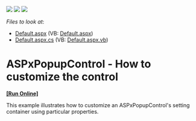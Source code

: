<!-- default badges list -->
![](https://img.shields.io/endpoint?url=https://codecentral.devexpress.com/api/v1/VersionRange/128555234/11.1.8%2B)
[![](https://img.shields.io/badge/Open_in_DevExpress_Support_Center-FF7200?style=flat-square&logo=DevExpress&logoColor=white)](https://supportcenter.devexpress.com/ticket/details/E3613)
[![](https://img.shields.io/badge/📖_How_to_use_DevExpress_Examples-e9f6fc?style=flat-square)](https://docs.devexpress.com/GeneralInformation/403183)
<!-- default badges end -->
<!-- default file list -->
*Files to look at*:

* [Default.aspx](./CS/WebSite/Default.aspx) (VB: [Default.aspx](./VB/WebSite/Default.aspx))
* [Default.aspx.cs](./CS/WebSite/Default.aspx.cs) (VB: [Default.aspx.vb](./VB/WebSite/Default.aspx.vb))
<!-- default file list end -->
# ASPxPopupControl - How to customize the control
<!-- run online -->
**[[Run Online]](https://codecentral.devexpress.com/e3613/)**
<!-- run online end -->


<p>This example illustrates how to customize an ASPxPopupControl's setting container using particular properties.</p><br />


<br/>


